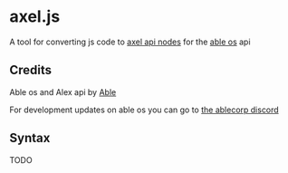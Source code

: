 # axel.js
A tool for converting js code to [axel api nodes](https://git.ablecorp.us/able/aos_userland/src/branch/master/axel) for the [able os](https://git.ablecorp.us/able/ableos) api

## Credits
Able os and Alex api by [Able](https://git.ablecorp.us/able)

For development updates on able os you can go to [the ablecorp discord](https://discord.gg/rfrjZyBJXq)

## Syntax
TODO
